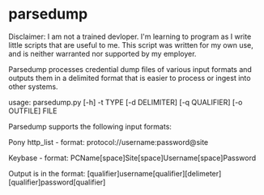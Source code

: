 # parsedump
Disclaimer: I am not a trained devloper. I'm learning to program as I write little scripts that are useful to me. This script was written for my own use, and is neither warranted nor supported by my employer.

Parsedump processes credential dump files of various input formats and outputs them in a delimited format that is easier to process or ingest into other systems.

usage: parsedump.py [-h] -t TYPE [-d DELIMITER] [-q QUALIFIER] [-o OUTFILE] FILE

Parsedump supports the following input formats:

Pony http_list - format: protocol://username:password@site

Keybase - format: PCName[space]Site[space]Username[space]Password

Output is in the format:
	[qualifier]username[qualifier][delimeter][qualifier]password[qualifier]
